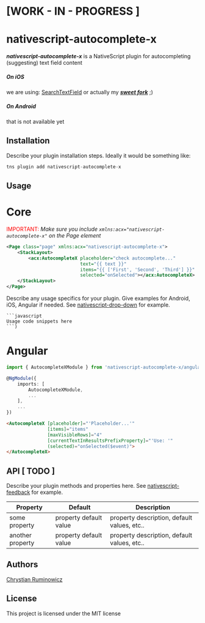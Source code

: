 # [WORK - IN - PROGRESS ]
# nativescript-autocomplete-x

***nativescript-autocomplete-x*** is a NativeScript plugin for autocompleting (suggesting) text field content

##### On ***iOS*** 
 we are using:
[SearchTextField](https://github.com/apasccon/SearchTextField)
or actually my ***[sweet fork](https://github.com/apasccon/SearchTextField)*** ;)

##### On Android
that is not available yet

## Installation

Describe your plugin installation steps. Ideally it would be something like:

```javascript
tns plugin add nativescript-autocomplete-x
```

## Usage 

# Core
<span style="color:red">IMPORTANT: </span>_Make sure you include `xmlns:acx="nativescript-autocomplete-x"` on the Page element_
```xml
<Page class="page" xmlns:acx="nativescript-autocomplete-x">
    <StackLayout>
        <acx:AutocompleteX placeholder="check autocomplete..."
                           text="{{ text }}"
                           items="{{ ['First', 'Second', 'Third'] }}"
                           selected="onSelected"></acx:AutocompleteX>
    </StackLayout>
</Page>

```

Describe any usage specifics for your plugin. Give examples for Android, iOS, Angular if needed. See [nativescript-drop-down](https://www.npmjs.com/package/nativescript-drop-down) for example.
	
	```javascript
    Usage code snippets here
    ```)

# Angular

```typescript
import { AutocompleteXModule } from 'nativescript-autocomplete-x/angular';

@NgModule({
    imports: [
        AutocompleteXModule,
        ...
    ],
    ...
})
```

```html
<AutocompleteX [placeholder]="'Placeholder...'"
               [items]="items"
               [maxVisibleRows]="4"
               [currentTextInResultsPrefixProperty]="'Use: '"
               (selected)="onSelected($event)">
</AutocompleteX>
```

## API [ TODO ]

Describe your plugin methods and properties here. See [nativescript-feedback](https://github.com/EddyVerbruggen/nativescript-feedback) for example.
    
| Property | Default | Description |
| --- | --- | --- |
| some property | property default value | property description, default values, etc.. |
| another property | property default value | property description, default values, etc.. |

## Authors

[Chrystian Ruminowicz](http://chrum.it)

## License

This project is licensed under the MIT license
